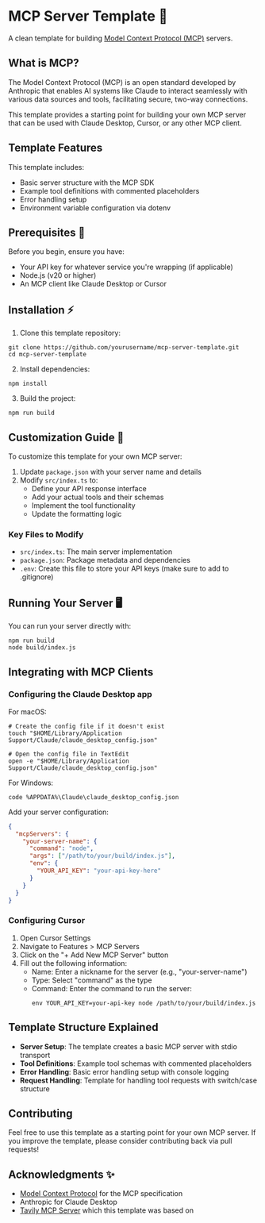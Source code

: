 # MCP Server Template 🚀

A clean template for building [Model Context Protocol (MCP)](https://docs.anthropic.com/claude/docs/model-context-protocol) servers.

## What is MCP?

The Model Context Protocol (MCP) is an open standard developed by Anthropic that enables AI systems like Claude to interact seamlessly with various data sources and tools, facilitating secure, two-way connections.

This template provides a starting point for building your own MCP server that can be used with Claude Desktop, Cursor, or any other MCP client.

## Template Features

This template includes:

- Basic server structure with the MCP SDK
- Example tool definitions with commented placeholders
- Error handling setup
- Environment variable configuration via dotenv

## Prerequisites 🔧

Before you begin, ensure you have:

- Your API key for whatever service you're wrapping (if applicable)
- Node.js (v20 or higher)
- An MCP client like Claude Desktop or Cursor

## Installation ⚡

1. Clone this template repository:
```shell
git clone https://github.com/yourusername/mcp-server-template.git
cd mcp-server-template
```

2. Install dependencies:
```shell
npm install
```

3. Build the project:
```shell
npm run build
```

## Customization Guide 🔧

To customize this template for your own MCP server:

1. Update `package.json` with your server name and details
2. Modify `src/index.ts` to:
   - Define your API response interface
   - Add your actual tools and their schemas
   - Implement the tool functionality
   - Update the formatting logic

### Key Files to Modify

- `src/index.ts`: The main server implementation
- `package.json`: Package metadata and dependencies
- `.env`: Create this file to store your API keys (make sure to add to .gitignore)

## Running Your Server 🖥️

You can run your server directly with:

```shell
npm run build
node build/index.js
```

## Integrating with MCP Clients

### Configuring the Claude Desktop app

For macOS:

```shell
# Create the config file if it doesn't exist
touch "$HOME/Library/Application Support/Claude/claude_desktop_config.json"

# Open the config file in TextEdit
open -e "$HOME/Library/Application Support/Claude/claude_desktop_config.json"
```

For Windows:

```shell
code %APPDATA%\Claude\claude_desktop_config.json
```

Add your server configuration:

```json
{
  "mcpServers": {
    "your-server-name": {
      "command": "node",
      "args": ["/path/to/your/build/index.js"],
      "env": {
        "YOUR_API_KEY": "your-api-key-here"
      }
    }
  }
}
```

### Configuring Cursor

1. Open Cursor Settings
2. Navigate to Features > MCP Servers
3. Click on the "+ Add New MCP Server" button
4. Fill out the following information:
   - Name: Enter a nickname for the server (e.g., "your-server-name")
   - Type: Select "command" as the type
   - Command: Enter the command to run the server:
     ```
     env YOUR_API_KEY=your-api-key node /path/to/your/build/index.js
     ```

## Template Structure Explained

- **Server Setup**: The template creates a basic MCP server with stdio transport
- **Tool Definitions**: Example tool schemas with commented placeholders
- **Error Handling**: Basic error handling setup with console logging
- **Request Handling**: Template for handling tool requests with switch/case structure

## Contributing

Feel free to use this template as a starting point for your own MCP server. If you improve the template, please consider contributing back via pull requests!

## Acknowledgments ✨

- [Model Context Protocol](https://docs.anthropic.com/claude/docs/model-context-protocol) for the MCP specification
- Anthropic for Claude Desktop
- [Tavily MCP Server](https://github.com/tavily-ai/tavily-mcp) which this template was based on